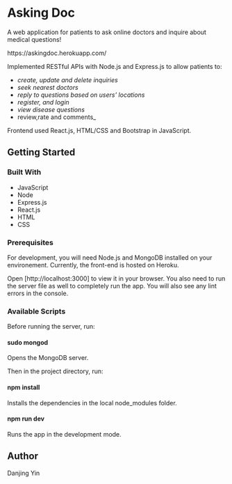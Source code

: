 <h1 align="left">Asking Doc</h1>

<p align="left">A web application for patients to ask online doctors and inquire about medical questions!</p>
<p align="left">https://askingdoc.herokuapp.com/</p>

Implemented RESTful APIs with Node.js and Express.js to allow patients to:
- _create, update and delete inquiries_
- _seek nearest doctors_ 
- _reply to questions based on users’ locations_
- _register, and login_
- _view disease questions_
- review,rate and comments_

Frontend used React.js, HTML/CSS and Bootstrap in JavaScript.

<h2 align="left">Getting Started</h2>
<h3 align="left">Built With</h3>

- JavaScript
- Node
- Express.js
- React.js
- HTML
- CSS
<h3 align="left">Prerequisites</h3>
For development, you will need Node.js and MongoDB installed on your environement. 
Currently, the front-end is hosted on Heroku.

Open [http://localhost:3000] to view it in your browser. You also need to run the server file as well to completely run the app. 
You will also see any lint errors in the console.
<h3 align="left">Available Scripts</h3>
Before running the server, run:

<h4 align="left">sudo mongod</h4>
Opens the MongoDB server.

Then in the project directory, run:

<h4 align="left">npm install</h4>
Installs the dependencies in the local node_modules folder.

<h4 align="left">npm run dev</h4>
Runs the app in the development mode.

<h2 align="left">Author</h2>
Danjing Yin
